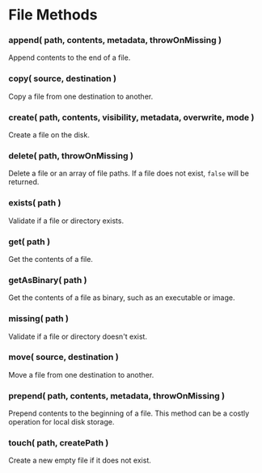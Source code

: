 # File Methods

### append( path, contents, metadata, throwOnMissing )

Append contents to the end of a file.

### copy( source, destination )

Copy a file from one destination to another.

### create( path, contents, visibility, metadata, overwrite, mode )

Create a file on the disk.

### delete( path, throwOnMissing )

Delete a file or an array of file paths. If a file does not exist, `false` will be returned.

### exists( path )

Validate if a file or directory exists.

### get( path )

Get the contents of a file.

### getAsBinary( path )

Get the contents of a file as binary, such as an executable or image.

### missing( path )

Validate if a file or directory doesn't exist.

### move( source, destination )

Move a file from one destination to another.

### prepend( path, contents, metadata, throwOnMissing )

Prepend contents to the beginning of a file. This method can be a costly operation for local disk storage.

### touch( path, createPath )

Create a new empty file if it does not exist.
